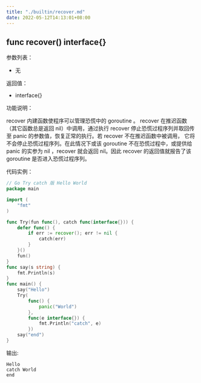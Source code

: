 ```yaml
---
title: "./builtin/recover.md"
date: 2022-05-12T14:13:01+08:00
---
```

## func recover() interface{}

参数列表：

- 无

返回值：

- interface{}

功能说明：

recover 内建函数使程序可以管理恐慌中的 goroutine 。 recover 在推迟函数（其它函数总是返回 nil）中调用，通过执行 recover 停止恐慌过程序列并取回传至 panic 的参数值，恢复正常的执行。若 recover 不在推迟函数中被调用， 它将不会停止恐慌过程序列。在此情况下或该 goroutine 不在恐慌过程中，或提供给 panic 的实参为 nil ，recover 就会返回 nil。因此 recover 的返回值就报告了该 goroutine 是否进入恐慌过程序列。

代码实例：

```go
// Go Try catch 版 Hello World
package main

import (
	"fmt"
)

func Try(fun func(), catch func(interface{})) {
	defer func() {
		if err := recover(); err != nil {
			catch(err)
		}
	}()
	fun()
}
func say(s string) {
	fmt.Println(s)
}
func main() {
	say("Hello")
	Try(
		func() {
			panic("World")
		},
		func(e interface{}) {
			fmt.Println("catch", e)
		})
	say("end")
}

```

输出:

~~~
Hello
catch World
end
~~~
